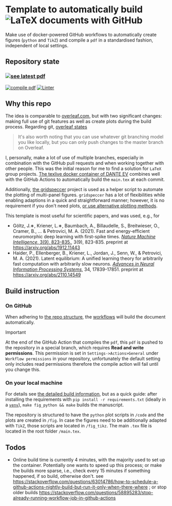 # Template to automatically build ![LaTeX](https://upload.wikimedia.org/wikipedia/commons/thumb/9/92/LaTeX_logo.svg/60px-LaTeX_logo.svg.png) documents with GitHub
Make use of docker-powered GitHub workflows to automatically create figures (`python` and `TikZ`) and compile a `pdf` in a standardised fashion, independent of local settings.


## Repository state
### [![see latest pdf](https://img.shields.io/static/v1?label=PDF&logo=adobeacrobatreader&message=see%20latest%20version&color=success)](../../blob/compiledPDF/main.pdf)
[![compile pdf](../../workflows/compile%20pdf/badge.svg)](../../actions/workflows/latex_compile.yml)
[![Linter](../../workflows/Linter/badge.svg)](../../actions/workflows/linter.yml)

## Why this repo
The idea is comparable to [overleaf.com](https://www.overleaf.com), but with two significant changes: making full use of git features as well as create plots during the build process.
Regarding git, [overleaf states](https://www.overleaf.com/blog/195-new-collaborate-online-and-offline-with-overleaf-and-git-beta)
> It's also worth noting that you can use whatever git branching model you like locally, but you can only push changes to the master branch on Overleaf. 

I, personally, make a lot of use of multiple branches, especially in combination with the GitHub pull requests and when working together with other people. This was the initial reason for me to find a solution for `LaTeX` group projects. 
[The texlive docker container of DANTE EV](https://github.com/dante-ev/docker-texlive) combines well with the GitHub Actions to automatically build the `main.tex` at each commit.

Additionally, [the gridspeccer](https://github.com/gridspeccer/gridspeccer) project is used as a helper script to automate the plotting of multi-panel figures.
`gridspeccer` has a lot of flexibilities while enabling adaptions in a quick and straightforward manner; however, it is no requirement if you don't need plots, [or use alternative plotting methods](additionalInfo.md#gridspeccer-alternative).

This template is most useful for scientific papers, and was used, e.g., for
* Göltz, J.∗, Kriener, L.∗, Baumbach, A., Billaudelle, S., Breitwieser, O., Cramer, B., ... & Petrovici, M. A. (2021). Fast and energy-efficient neuromorphic deep learning with first-spike times. [*Nature Machine Intelligence*, 3(9), 823-835.](https://www.nature.com/articles/s42256-021-00388-x), 3(9), 823-835. preprint at https://arxiv.org/abs/1912.11443
* Haider, P., Ellenberger, B., Kriener, L., Jordan, J., Senn, W., & Petrovici, M. A. (2021). Latent equilibrium: A unified learning theory for arbitrarily fast computation with arbitrarily slow neurons. [*Advances in Neural Information Processing Systems*](https://papers.nips.cc/paper/2021/hash/94cdbdb84e8e1de8a725fa2ed61498a4-Abstract.html), 34, 17839-17851. preprint at https://arxiv.org/abs/2110.14549

## Build instruction
### On GitHub
When adhering to [the repo structure](additionalInfo.md#repository-structure), the [workflows](additionalInfo.md#github-actions) will build the document automatically.

> [!IMPORTANT]  
> At the end of the GitHub Action that compiles the `pdf`, this `pdf` is pushed to the repository in a special branch, which requires **Read and write permissions**. This permission is set in `Settings->Actions>General` under `Workflow permissions` in your repository, unfortunately the default setting only includes read permissions therefore the compile action will fail until you change this.

### On your local machine
For details see [the detailed build information](additionalInfo.md#local-build-instruction), but as a quick guide:
after installing the requirements with `pip install -r requirements.txt` (ideally in a [`venv`](https://docs.python.org/3/library/venv.html)), `make fig_python && make` builds the manuscript.

The repository is structured to have the `python` plot scripts in `/code` and the plots are created in `/fig`.
In case the figures need to be additionally adapted with `TikZ`, those scripts are located in `/fig_tikz`.
The main `.tex` file is located in the root folder `/main.tex`.

## Todos
* Online build time is currently 4 minutes, with the majority used to set up the container. Potentially one wants to speed up this process; or make the builds more sparse, i.e., check every 15 minutes if something happened, if so build, otherwise don't. see https://stackoverflow.com/questions/63014786/how-to-schedule-a-github-actions-nightly-build-but-run-it-only-when-there-where ; or stop older builds https://stackoverflow.com/questions/58895283/stop-already-running-workflow-job-in-github-actions
